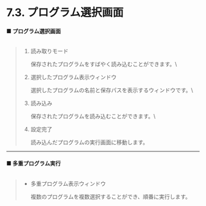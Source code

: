 # 7.3. プログラム選択画面

#### ■ プログラム選択画面

<figure><img src="broken-reference" alt=""><figcaption></figcaption></figure>

> 1.  読み取りモード
>
>     保存されたプログラムをすばやく読み込むことができます。\
>
> 2.  選択したプログラム表示ウィンドウ
>
>     選択したプログラムの名前と保存パスを表示するウィンドウです。\
>
> 3.  読み込み
>
>     保存されたプログラムを読み込むことができます。\
>
> 4.  設定完了
>
>     読み込んだプログラムの実行画面に移動します。



***

#### ■ 多重プログラム実行

<figure><img src="broken-reference" alt=""><figcaption></figcaption></figure>

> *   多重プログラム表示ウィンドウ
>
>     複数のプログラムを複数選択することができ、順番に実行します。

